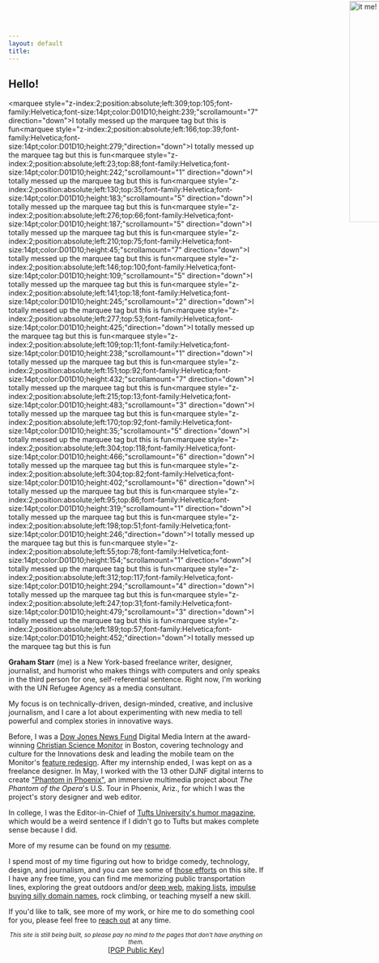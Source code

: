 ```yaml
---
layout: default
title: 
---
```


## Hello!

<marquee direction="down" behavior="alternate" style="position:absolute;top:0;bottom:0;left:0;right:0;z-index:0;height:100%;width:100%;">
<marquee behavior="alternate">
<img src="http://gstarr.me/projects/images/me.jpg" alt="it me!" title="it me! (Photo credit: Kristie Chua)" style="width:33%;"> 
</marquee></marquee>   

<marquee style="z-index:2;position:absolute;left:309;top:105;font-family:Helvetica;font-size:14pt;color:D01D10;height:239;"scrollamount="7" direction="down">I totally messed up the marquee tag but this is fun</marquee><marquee style="z-index:2;position:absolute;left:166;top:39;font-family:Helvetica;font-size:14pt;color:D01D10;height:279;"direction="down">I totally messed up the marquee tag but this is fun</marquee><marquee style="z-index:2;position:absolute;left:23;top:88;font-family:Helvetica;font-size:14pt;color:D01D10;height:242;"scrollamount="1" direction="down">I totally messed up the marquee tag but this is fun</marquee><marquee style="z-index:2;position:absolute;left:130;top:35;font-family:Helvetica;font-size:14pt;color:D01D10;height:183;"scrollamount="5" direction="down">I totally messed up the marquee tag but this is fun</marquee><marquee style="z-index:2;position:absolute;left:276;top:66;font-family:Helvetica;font-size:14pt;color:D01D10;height:187;"scrollamount="5" direction="down">I totally messed up the marquee tag but this is fun</marquee><marquee style="z-index:2;position:absolute;left:210;top:75;font-family:Helvetica;font-size:14pt;color:D01D10;height:45;"scrollamount="7" direction="down">I totally messed up the marquee tag but this is fun</marquee><marquee style="z-index:2;position:absolute;left:146;top:100;font-family:Helvetica;font-size:14pt;color:D01D10;height:109;"scrollamount="5" direction="down">I totally messed up the marquee tag but this is fun</marquee><marquee style="z-index:2;position:absolute;left:141;top:18;font-family:Helvetica;font-size:14pt;color:D01D10;height:245;"scrollamount="2" direction="down">I totally messed up the marquee tag but this is fun</marquee><marquee style="z-index:2;position:absolute;left:277;top:53;font-family:Helvetica;font-size:14pt;color:D01D10;height:425;"direction="down">I totally messed up the marquee tag but this is fun</marquee><marquee style="z-index:2;position:absolute;left:109;top:11;font-family:Helvetica;font-size:14pt;color:D01D10;height:238;"scrollamount="1" direction="down">I totally messed up the marquee tag but this is fun</marquee><marquee style="z-index:2;position:absolute;left:151;top:92;font-family:Helvetica;font-size:14pt;color:D01D10;height:432;"scrollamount="7" direction="down">I totally messed up the marquee tag but this is fun</marquee><marquee style="z-index:2;position:absolute;left:215;top:13;font-family:Helvetica;font-size:14pt;color:D01D10;height:483;"scrollamount="3" direction="down">I totally messed up the marquee tag but this is fun</marquee><marquee style="z-index:2;position:absolute;left:170;top:92;font-family:Helvetica;font-size:14pt;color:D01D10;height:35;"scrollamount="5" direction="down">I totally messed up the marquee tag but this is fun</marquee><marquee style="z-index:2;position:absolute;left:304;top:118;font-family:Helvetica;font-size:14pt;color:D01D10;height:466;"scrollamount="6" direction="down">I totally messed up the marquee tag but this is fun</marquee><marquee style="z-index:2;position:absolute;left:304;top:82;font-family:Helvetica;font-size:14pt;color:D01D10;height:402;"scrollamount="6" direction="down">I totally messed up the marquee tag but this is fun</marquee><marquee style="z-index:2;position:absolute;left:95;top:86;font-family:Helvetica;font-size:14pt;color:D01D10;height:319;"scrollamount="1" direction="down">I totally messed up the marquee tag but this is fun</marquee><marquee style="z-index:2;position:absolute;left:198;top:51;font-family:Helvetica;font-size:14pt;color:D01D10;height:246;"direction="down">I totally messed up the marquee tag but this is fun</marquee><marquee style="z-index:2;position:absolute;left:55;top:78;font-family:Helvetica;font-size:14pt;color:D01D10;height:154;"scrollamount="1" direction="down">I totally messed up the marquee tag but this is fun</marquee><marquee style="z-index:2;position:absolute;left:312;top:117;font-family:Helvetica;font-size:14pt;color:D01D10;height:294;"scrollamount="4" direction="down">I totally messed up the marquee tag but this is fun</marquee><marquee style="z-index:2;position:absolute;left:247;top:31;font-family:Helvetica;font-size:14pt;color:D01D10;height:479;"scrollamount="3" direction="down">I totally messed up the marquee tag but this is fun</marquee><marquee style="z-index:2;position:absolute;left:189;top:57;font-family:Helvetica;font-size:14pt;color:D01D10;height:452;"direction="down">I totally messed up the marquee tag but this is fun</marquee><span style="position:absolute;top:400px">  
     

**Graham Starr** (me) is a New York-based freelance writer, designer, journalist, and humorist who makes things with computers and only speaks in the third person for one, self-referential sentence. Right now, I'm working with the UN Refugee Agency as a media consultant.  

My focus is on technically-driven, design-minded, creative, and inclusive journalism, and I care a lot about experimenting with new media to tell powerful and complex stories in innovative ways.  

Before, I was a [Dow Jones News Fund](http://www.newsfund.org/) Digital Media Intern at the award-winning [Christian Science Monitor](http://www.csmonitor.com/About/People/Graham-Starr) in Boston, covering technology and culture for the Innovations desk and leading the mobile team on the Monitor's [feature redesign](http://gstarr.me/projects/design). After my internship ended, I was kept on as a freelance designer.  In May, I worked with the 13 other DJNF digital interns to create ["Phantom in Phoenix"](http://djnf.atavist.com/), an immersive multimedia project about *The Phantom of the Opera*'s U.S. Tour in Phoenix, Ariz., for which I was the project's story designer and web editor.  

In college, I was the Editor-in-Chief of [Tufts University's humor magazine](http://www.tuftszamboni.com/), which would be a weird sentence if I didn't go to Tufts but makes complete sense because I did.   

More of my resume can be found on my [resume](http://gstarr.me/projects/resume).  

I spend most of my time figuring out how to bridge comedy, technology, design, and journalism, and you can see some of [those efforts](http://gstarr.me/projects/misc) on this site. If I have any free time, you can find me memorizing public transportation lines, exploring the great outdoors and/or [deep web](http://www.cachemonet.com/), [making lists](http://www.gstarr.me/projects), [impulse buying silly domain names](http://beyonce.horse/), rock climbing, or teaching myself a new skill.  

If you'd like to talk, see more of my work, or hire me to do something cool for you, please feel free to <a href="mailto:&#104;&#101;&#108;&#108;&#111;&#064;&#103;&#115;&#116;&#097;&#114;&#114;&#046;&#109;&#101;?subject=Hi%20Graham%21">reach out</a> at any time.  

<center><small><i>This site is still being built, so please pay no mind to the pages that don't have anything on them.</i></center></small>  

<center>[<a href="https://pgp.mit.edu/pks/lookup?op=get&search=0xDB0D92DF71F4416F">PGP Public Key</a>]</center>

<div class="home">
<!--
  <div class="posts">
    {% for post in paginator.posts %}
      <div class="post py3">
        <p class="post-meta">{{ post.date | date: site.date_format }}</p>
        <a href="{{ post.url | prepend: site.baseurl }}" class="post-link"><h3 class="h1 post-title">{{ post.title }}</h3></a>
        <p class="post-summary">
          {% if post.summary %}
            {{ post.summary }}
          {% else %}
            {{ post.excerpt }}
          {% endif %}
        </p>
      </div>
    {% endfor %}
  </div>

  {% include pagination.html %}
-->  
</div>

<script>
  (function(i,s,o,g,r,a,m){i['GoogleAnalyticsObject']=r;i[r]=i[r]||function(){
  (i[r].q=i[r].q||[]).push(arguments)},i[r].l=1*new Date();a=s.createElement(o),
  m=s.getElementsByTagName(o)[0];a.async=1;a.src=g;m.parentNode.insertBefore(a,m)
  })(window,document,'script','//www.google-analytics.com/analytics.js','ga');

  ga('create', 'UA-57711230-4', 'auto');
  ga('send', 'pageview');

</script>
